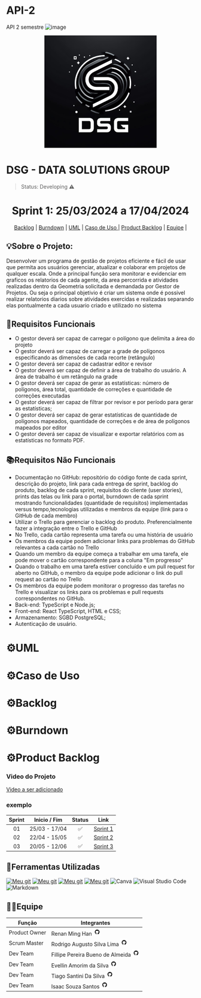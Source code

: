 # API-2

API 2 semestre
![image](https://github.com/DataSolutionsGroup2/API-2/assets/144190669/c9c14bf3-425e-4b7f-b82a-5bedc076cdde)

<p align="center">
  <img src="Images/logotipo_empresa_p.jpg" width="300" height="300">
</p>
<h1>DSG - DATA SOLUTIONS GROUP</h1>
 
 > Status: Developing ⚠️

<h1 align="center"> Sprint 1: 25/03/2024 a 17/04/2024 </h1>
<p align="center"> 
    <a href="#backlog">Backlog</a> |
    <a href="#burndown">Burndown</a> |
  <a href="#UML">UML</a> |
  <a href="#cuse">Caso de Uso </a> |
    <a href="#pbacklog">Product Backlog</a> | 
    <a href="#equipe">Equipe</a> |
  
<h2>💡Sobre o Projeto:</h2>

Desenvolver um programa de gestão de projetos eficiente e fácil de usar que permita aos usuários gerenciar, atualizar e colaborar em projetos de qualquer escala. Onde a principal função sera monitorar e evidenciar em graficos os relatorios de cada agente, da area percorrida e atividades realizadas dentro da Geometria solicitada e demandada por Gestor de Projetos. Ou seja o principal objetivio é criar um sistema onde é possivel realizar relatorios diarios sobre atividades exercidas e realizadas separando elas pontualmente a cada usuario criado e utilizado no sistema

## 📝Requisitos Funcionais

- O gestor deverá ser capaz de carregar o polígono que delimita a área do projeto
- O gestor deverá ser capaz de carregar a grade de polígonos especificando as dimensões de cada recorte (retângulo)
- O gestor deverá ser capaz de cadastrar editor e revisor
- O gestor deverá ser capaz de definir a área de trabalho do usuário. A área de trabalho é um retângulo na grade
- O gestor deverá ser capaz de gerar as estatísticas: número de polígonos, área total, quantidade de correções e quantidade de correções executadas
- O gestor deverá ser capaz de filtrar por revisor e por período para gerar as estatísticas;
- O gestor deverá ser capaz de gerar estatísticas de quantidade de polígonos mapeados, quantidade de correções e de área de polígonos mapeados por editor
- O gestor deverá ser capaz de visualizar e exportar relatórios com as estatísticas no formato PDF.

## 📚Requisitos Não Funcionais

- Documentação no GitHub: repositório do código fonte de cada sprint, descrição do projeto, link para cada entrega de sprint, backlog do produto, backlog de cada sprint, requisitos do cliente (user stories), prints das telas ou link para o portal, burndown de cada sprint mostrando funcionalidades (quantidade de requisitos) implementadas versus tempo,tecnologias utilizadas e membros da equipe (link para o GitHub de cada membro)
- Utilizar o Trello para gerenciar o backlog do produto. Preferencialmente fazer a integração entre o Trello e GitHub
- No Trello, cada cartão representa uma tarefa ou uma história de usuário
- Os membros da equipe podem adicionar links para problemas do GitHub relevantes a cada cartão no Trello
- Quando um membro da equipe começa a trabalhar em uma tarefa, ele pode mover o cartão correspondente para a coluna "Em progresso"
- Quando o trabalho em uma tarefa estiver concluído e um pull request for aberto no GitHub, o membro da equipe pode adicionar o link do pull request ao cartão no Trello
- Os membros da equipe podem monitorar o progresso das tarefas no Trello e visualizar os links para os problemas e pull requests correspondentes no GitHub.
- Back-end: TypeScript e Node.js;
- Front-end: React TypeScript, HTML e CSS;
- Armazenamento: SGBD PostgreSQL;
- Autenticação de usuário.

<span id="UML"></span>

<h1>⚙️UML</h1>

<span id="cuse"></span>

<h1>⚙️Caso de Uso </h1>

<span id="backlog"></span>

<h1>⚙️Backlog</h1>

<span id="burndown"></span>

<h1>⚙️Burndown</h1>

<span id="pbacklog"></span>

<h1>⚙️Product Backlog</h1>

<h3>Video do Projeto</h3>
<a href="">Video a ser adicionado </a>

### exemplo

| **Sprint** | **Inicio / Fim** | **Status** |                 **Link**                  |
| :--------: | :--------------: | :--------: | :---------------------------------------: |
|     01     |  25/03 - 17/04   |     ✅     | <a href="sprint1/sprint1.md">Sprint 1</a> |
|     02     |  22/04 - 15/05   |     ✅     | <a href="Sprint 2/README.md">Sprint 2</a> |
|     03     |  20/05 - 12/06   |     ✅     | <a href="Sprint 3/README.md">Sprint 3</a> |

## 🚀Ferramentas Utilizadas

[![Meu git](https://img.shields.io/badge/HTML-239120?style=for-the-badge&logo=html5&logoColor=white)]()
[![Meu git](https://img.shields.io/badge/CSS-239120?&style=for-the-badge&logo=css3&logoColor=white)]()
[![Meu git](https://img.shields.io/badge/JavaScript-F7DF1E?style=for-the-badge&logo=javascript&logoColor=black)]()
[![Meu git](https://img.shields.io/badge/Bootstrap-563D7C?style=for-the-badge&logo=bootstrap&logoColor=white)]()
![Canva](https://img.shields.io/badge/Canva-%2300C4CC.svg?style=for-the-badge&logo=Canva&logoColor=white)
![Visual Studio Code](https://img.shields.io/badge/Visual%20Studio%20Code-0078d7.svg?style=for-the-badge&logo=visual-studio-code&logoColor=white)
![Markdown](https://img.shields.io/badge/markdown-%23000000.svg?style=for-the-badge&logo=markdown&logoColor=white)

## 👩‍💻Equipe

| Função        | Integrantes                                                                                                                                          |
| ------------- | ---------------------------------------------------------------------------------------------------------------------------------------------------- |
| Product Owner | Renan Ming Han <a href="https://github.com/MingRenan" target="_blank"><img src="Images/github_icon.png" width=20px height=20px></a>                  |
| Scrum Master  | Rodrigo Augusto Silva Lima <a href="https://github.com/rodrigoaslima/" target="_blank"><img src="Images/github_icon.png" width=20px height=20px></a> |
| Dev Team      | Fillipe Pereira Bueno de Almeida <a href="https://github.com/FPbueno" target="_blank"><img src="Images/github_icon.png" width=20px height=20px></a>  |
| Dev Team      | Evellin Amorim da Silva <a href="https://github.com/evellsil" target="_blank"><img src="Images/github_icon.png" width=20px height=20px></a>          |
| Dev Team      | Tiago Santini Da Silva <a href="https://github.com/TiagoSan23" target="_blank"><img src="Images/github_icon.png" width=20px height=20px></a>         |
| Dev Team      | Isaac Souza Santos <a href="https://github.com/IsaacSs32" target="_blank"><img src="Images/github_icon.png" width=20px height=20px></a>              |
